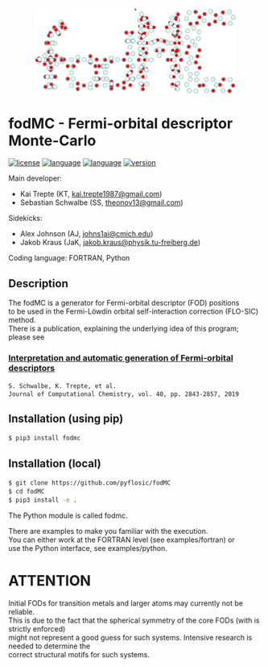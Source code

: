 <p align="center">
  <img src="doc/images/logo_fodMC.png" width="400">
</p>

# fodMC - Fermi-orbital descriptor Monte-Carlo 
[![license](https://img.shields.io/badge/license-APACHE2-green)](https://www.apache.org/licenses/LICENSE-2.0)
[![language](https://img.shields.io/badge/language-Fortran90-red)](https://www.fortran90.org/)
[![language](https://img.shields.io/badge/language-Python3-blue)](https://www.python.org/)
[![version](https://img.shields.io/badge/version-1.0.0-lightgrey)](https://github.com/pyflosic/fodMC/blob/master/README.md)

Main developer:  

*  Kai Trepte (KT, kai.trepte1987@gmail.com)    
*  Sebastian Schwalbe (SS, theonov13@gmail.com)  

Sidekicks:  
  
* Alex Johnson (AJ, johns1ai@cmich.edu)   
* Jakob Kraus (JaK, jakob.kraus@physik.tu-freiberg.de)   

Coding language: FORTRAN, Python 

## Description
The fodMC is a generator for Fermi-orbital descriptor (FOD) positions      
to be used in the Fermi-Löwdin orbital self-interaction correction (FLO-SIC) method.               
There is a publication, explaining the underlying idea of this program; please see    


### [Interpretation and automatic generation of Fermi-orbital descriptors](https://onlinelibrary.wiley.com/doi/full/10.1002/jcc.26062)
```
S. Schwalbe, K. Trepte, et al.      
Journal of Computational Chemistry, vol. 40, pp. 2843-2857, 2019    
```

## Installation (using pip) 

```bash 
$ pip3 install fodmc 
```


## Installation (local)

```bash 
$ git clone https://github.com/pyflosic/fodMC
$ cd fodMC
$ pip3 install -e .
```

The Python module is called fodmc. 

There are examples to make you familiar with the execution.    
You can either work at the FORTRAN level (see examples/fortran) or    
use the Python interface, see examples/python.   


# ATTENTION
Initial FODs for transition metals and larger atoms may currently not be reliable.       
This is due to the fact that the spherical symmetry of the core FODs (with is strictly enforced)     
might not represent a good guess for such systems. Intensive research is needed to determine the     
correct structural motifs for such systems.     
